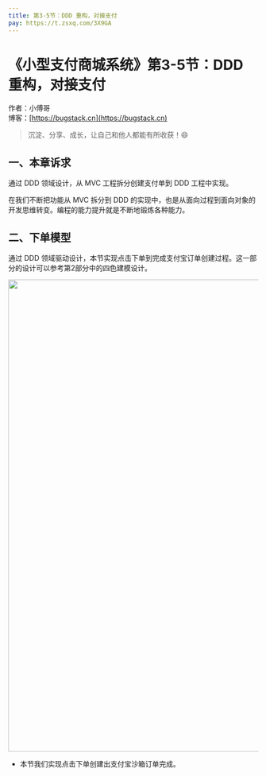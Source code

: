 ```yaml
---
title: 第3-5节：DDD 重构，对接支付
pay: https://t.zsxq.com/3X9GA
---
```


# 《小型支付商城系统》第3-5节：DDD 重构，对接支付

作者：小傅哥
<br/>博客：[https://bugstack.cn](https://bugstack.cn)

> 沉淀、分享、成长，让自己和他人都能有所收获！😄

## 一、本章诉求

通过 DDD 领域设计，从 MVC 工程拆分创建支付单到 DDD 工程中实现。

在我们不断把功能从 MVC 拆分到 DDD 的实现中，也是从面向过程到面向对象的开发思维转变。编程的能力提升就是不断地锻炼各种能力。

## 二、下单模型

通过 DDD 领域驱动设计，本节实现点击下单到完成支付宝订单创建过程。这一部分的设计可以参考第2部分中的四色建模设计。

<div align="center">
    <img src="https://bugstack.cn/images/article/project/s-pay-mall/s-pay-mall-2-2-03.png" width="950px">
</div>

- 本节我们实现点击下单创建出支付宝沙箱订单完成。